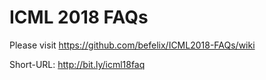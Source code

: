 # ICML 2018 FAQs

Please visit https://github.com/befelix/ICML2018-FAQs/wiki

Short-URL: http://bit.ly/icml18faq
